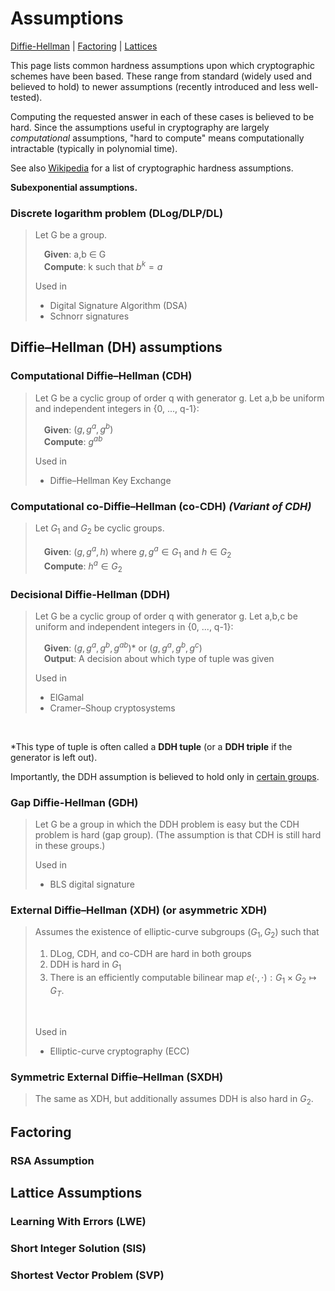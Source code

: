 # Assumptions
[Diffie-Hellman](#diffiehellman-dh-assumptions) | [Factoring](#factoring) | [Lattices](#lattice-assumptions) 

This page lists common hardness assumptions upon which cryptographic schemes have been based. These range from standard (widely used and believed to hold) to newer assumptions (recently introduced and less well-tested).

<!-- Maybe color-code based on how standard they are? -->
<!-- Also give any implications -->

Computing the requested answer in each of these cases is believed to be hard. Since the assumptions useful in cryptography are largely _computational_ assumptions, "hard to compute" means computationally intractable (typically in polynomial time).

See also [Wikipedia](https://en.wikipedia.org/wiki/Computational_hardness_assumption#Common_cryptographic_hardness_assumptions) for a list of cryptographic hardness assumptions.

**Subexponential assumptions.**

### **Discrete logarithm problem (DLog/DLP/DL)**
> Let G be a group.
>
> &emsp;**Given**: a,b &in; G  <br/>
> &emsp;**Compute**: k such that $b^k=a$
> 
> Used in
> - Digital Signature Algorithm (DSA)
> - Schnorr signatures

## Diffie–Hellman (DH) assumptions

### **Computational Diffie–Hellman (CDH)**
> Let G be a cyclic group of order q with generator g. Let a,b be uniform and independent integers in {0, ..., q-1}:
>
> &emsp;**Given**: $(g, g^a, g^b)$  <br/>
> &emsp;**Compute**: $g^{ab}$
>
> Used in
> - Diffie–Hellman Key Exchange

### **Computational co-Diffie–Hellman (co-CDH)** _(Variant of CDH)_
> Let $G_1$ and $G_2$ be cyclic groups.
>
> &emsp;**Given**: $(g,g^a,h)$ where $g,g^a \in G_1$ and $h \in G_2$  <br/>
> &emsp;**Compute**: $h^a \in G_2$

### **Decisional Diffie-Hellman (DDH)**
> Let G be a cyclic group of order q with generator g. Let a,b,c be uniform and independent integers in {0, ..., q-1}:
> 
> &emsp;**Given**: $(g,g^a,g^b,g^{ab})$* or $(g,g^a,g^b,g^c)$  <br/>
> &emsp;**Output**: A decision about which type of tuple was given
> 
> Used in
> - ElGamal
> - Cramer–Shoup cryptosystems

<br/>

*This type of tuple is often called a **DDH tuple** (or a **DDH triple** if the generator is left out).

Importantly, the DDH assumption is believed to hold only in [certain groups](https://en.wikipedia.org/wiki/Decisional_Diffie%E2%80%93Hellman_assumption#Groups_for_which_DDH_is_assumed_to_hold).

### **Gap Diffie-Hellman (GDH)**
> Let G be a group in which the DDH problem is easy but the CDH problem is hard (gap group). (The assumption is that CDH is still hard in these groups.)
> 
> Used in
> - BLS digital signature

### **External Diffie–Hellman (XDH)** (or **asymmetric XDH**)
> Assumes the existence of elliptic-curve subgroups $(G_1, G_2)$ such that
> 1. DLog, CDH, and co-CDH are hard in both groups
> 1. DDH is hard in $G_1$
> 1. There is an efficiently computable bilinear map $e(\cdot, \cdot): G_1 \times G_2 \mapsto G_T$. 
>
> <br/>
>
> Used in
> - Elliptic-curve cryptography (ECC)

### **Symmetric External Diffie–Hellman (SXDH)**
> The same as XDH, but additionally assumes DDH is also hard in $G_2$. 
<!-- Implies XDH. -->

## Factoring

### RSA Assumption

## Lattice Assumptions

### Learning With Errors (LWE)

### Short Integer Solution (SIS)

### Shortest Vector Problem (SVP)